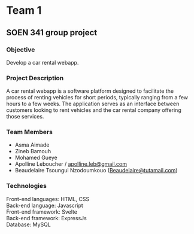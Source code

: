 # Team 1

## SOEN 341 group project

###  Objective

Develop a car rental webapp.

### Project Description

A car rental webapp is a software platform designed to facilitate the process of renting vehicles for short periods, typically ranging from a few hours to a few weeks. The application serves as an interface between customers looking to rent vehicles and the car rental company offering those services.

### Team Members

- Asma Aimade
- Zineb Bamouh
- Mohamed Gueye
- Apolline Leboucher / apolline.leb@gmail.com
- Beaudelaire Tsoungui Nzodoumkouo (Beaudelaire@tutamail.com)


### Technologies

Front-end languages: HTML, CSS <br/>
Back-end language: Javascript <br/>
Front-end framework: Svelte <br/>
Back-end framework: ExpressJs <br/>
Database: MySQL
